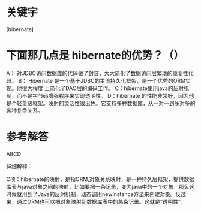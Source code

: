 # 关键字

 \[hibernate\] 


# 下面那几点是 hibernate的优势？（）

A： 对JDBC访问数据库的代码做了封装，大大简化了数据访问层繁琐的重复性代码。
B： Hibernate 是一个基于JDBC的主流持久化框架，是一个优秀的ORM实现。他很大程度      上简化了DAO层的编码工作。
C：hibernate使用java的反射机制，而不是字节码增强程序来实现透明性。
D：hibernate 的性能非常好，因为他是个轻量级框架。映射的灵活性很出色。它支持多种数据库，从一对一到多对多的各种复杂关系。

# 参考解答

ABCD

详细解释：

C项：hibernate的映射，是指ORM,对象关系映射，是一种持久层框架，提供数据库表与java对象之间的映射，比如要把一条记录，变为java中的一个对象，那么这时候就用到了Java的反射机制，动态调用newInstance方法来创建对象。反过来，通过ORM也可以把对象映射到数据库表中的某条记录。这就是“透明性”，









